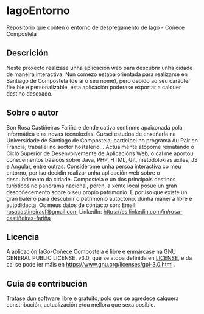 # IagoEntorno
Repositorio que conten o entorno de despregamento de Iago - Coñece Compostela


## Descrición
Neste proxecto realízase unha aplicación web para descubrir unha cidade de maneira interactiva. Nun comezo estaba orientada para realizarse en Santiago de Compostela (de aí o seu nome), pero debido ao seu carácter flexible e personalizable, esta aplicación poderase exportar a calquer destino desexado.


## Sobre o autor
Son Rosa Castiñeiras Fariña e dende cativa sentinme apaixonada pola informática e as novas tecnoloxías. Cursei estudos de enxeñaría na Universidade de Santiago de Compostela; participei no programa Au Pair en Francia; traballei no sector hostalerio... Actualmente atópome rematando o Ciclo Superior de Desenvolvemente de Aplicacións Web, o cal me aportou coñecementos básicos sobre Java, PHP, HTML, Git, metodoloxías áxiles, JS e Angular, entre outras.
Considérome unha persoa interactiva co meu entorno, por iso decidin realizar unha aplicación web sobre o descubrimento da cidade. Compostela é un dos principais destinos turísticos no panorama nacional, poren, a xente local posúe un gran descoñecemento sobre o seu propio patrimonio. É por iso que existe un gran baleiro para descubrir o patrimonio autóctono, dunha maneira libre e autodidacta.
Os meus datos de contacto son:
    Email: rosacastineirasf@gmail.com
    LinkedIn: https://es.linkedin.com/in/rosa-castiñeiras-fariña


## Licencia
A aplicación IaGo-Coñece Compostela é libre e enmárcase na GNU GENERAL PUBLIC LICENSE, v3.0, que se atopa definida en [LICENSE](LICENSE.md), e da cal se pode ler máis en https://www.gnu.org/licenses/gpl-3.0.html .


## Guía de contribución
Trátase dun software libre e gratuito, polo que se agredece calquera constribución, actualización e/ou mellora que sexa posible.
